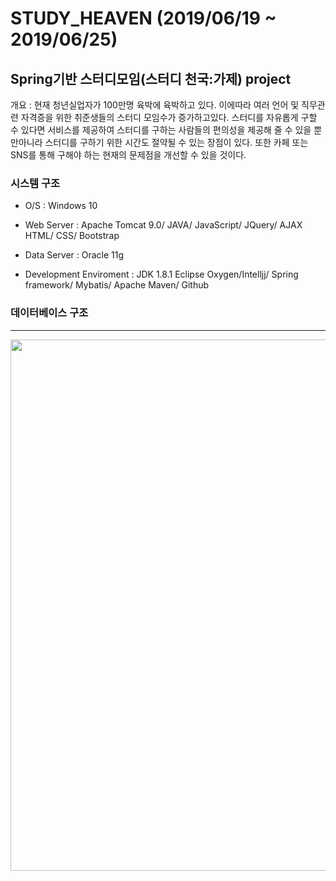 # STUDY_HEAVEN (2019/06/19 ~ 2019/06/25)

## Spring기반 스터디모임(스터디 천국:가제) project
개요 : 현재 청년실업자가 100만명 육박에 육박하고 있다. 이에따라 여러 언어 및 직무관련 자격증을 위한 취준생들의 스터디 모임수가 증가하고있다. 스터디를 자유롭게 구할 수 있다면 서비스를 제공하여 스터디를 구하는 사람들의 편의성을 제공해 줄 수 있을 뿐만아니라 스터디를 구하기 위한 시간도 절약될 수 있는 장점이 있다. 또한 카페 또는 SNS를 통해 구해야 하는 현재의 문제점을 개선할 수 있을 것이다.

### 시스템 구조
* O/S : Windows 10

* Web Server : Apache Tomcat 9.0/ 
               JAVA/ 
               JavaScript/ JQuery/ AJAX
               HTML/ CSS/ Bootstrap

* Data Server : Oracle 11g

* Development Enviroment : JDK 1.8.1 Eclipse Oxygen/Intelljj/ 
                           Spring framework/ Mybatis/ Apache Maven/ 
                           Github
       
       
       
### 데이터베이스 구조

----------------------------------------------------

<img width="850" src="https://user-images.githubusercontent.com/32103362/59747692-5c311580-92b4-11e9-8009-4dbdc5d9b2f5.png">

